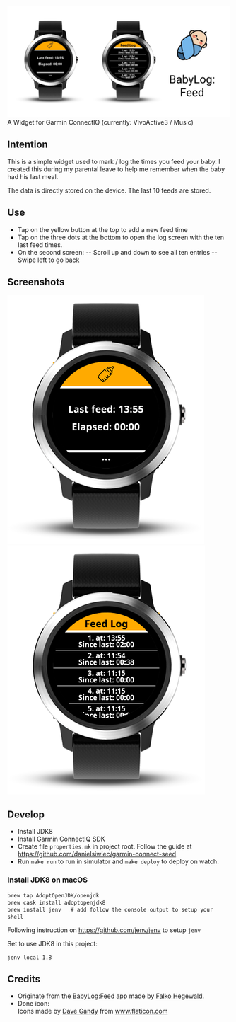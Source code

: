 ![Hero](./screenshots/hero.jpeg)
A Widget for Garmin ConnectIQ (currently: VivoActive3 / Music)

## Intention
This is a simple widget used to mark / log the times you feed your baby.
I created this during my parental leave to help me remember when the baby had his last meal.

The data is directly stored on the device.
The last 10 feeds are stored.

## Use
- Tap on the yellow button at the top to add a new feed time
- Tap on the three dots at the bottom to open the log screen with the ten last feed times.
- On the second screen:
-- Scroll up and down to see all ten entries
-- Swipe left to go back

## Screenshots
![VivoActive3 Main Screen](./screenshots/vivoactive3_Main.PNG)
![VivoActive3 Log Screen](./screenshots/vivoactive3_Log.PNG)

## Develop
- Install JDK8
- Install Garmin ConnectIQ SDK
- Create file `properties.mk` in project root. Follow the guide at https://github.com/danielsiwiec/garmin-connect-seed
- Run `make run` to run in simulator and `make deploy` to deploy on watch.

### Install JDK8 on macOS

```
brew tap AdoptOpenJDK/openjdk
brew cask install adoptopenjdk8
brew install jenv   # add follow the console output to setup your shell
```

Following instruction on https://github.com/jenv/jenv to setup `jenv` 

Set to use JDK8 in this project:

```
jenv local 1.8
```

## Credits
- Originate from the [BabyLog:Feed](https://github.com/tanstaaflFH/BabyLog-Feed-ConnectIQ) app made by [Falko Hegewald](fh.development@zoho.eu).
- Done icon: <div>Icons made by <a href="https://www.flaticon.com/authors/dave-gandy" title="Dave Gandy">Dave Gandy</a> from <a href="https://www.flaticon.com/" title="Flaticon">www.flaticon.com</a></div>
